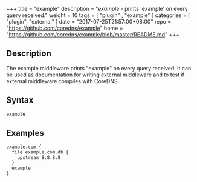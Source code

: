 +++
title = "example"
description = "*example* - prints 'example' on every query received."
weight = 10
tags = [  "plugin" , "example" ]
categories = [ "plugin", "external" ]
date = "2017-07-25T21:57:00+08:00"
repo = "https://github.com/coredns/example"
home = "https://github.com/coredns/example/blob/master/README.md"
+++

## Description

The example middleware prints "example" on every query received. It can be used as documentation for
writing external middleware and to test if external middleware compiles with CoreDNS.

## Syntax

~~~ txt
example
~~~

## Examples

```
example.com {
  file example.com.db {
    upstream 8.8.8.8
  }
  example
}
```
